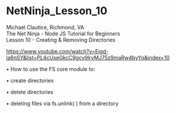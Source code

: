 # NetNinja_Lesson_10
Michael Clautice, Richmond, VA<br>
The Net Ninja - Node JS Tutorial for Beginners<br> 
Lesson 10 - Creating & Removing Directories

https://www.youtube.com/watch?v=Ejgd-la6nSY&list=PL4cUxeGkcC9gcy9lrvMJ75z9maRw4byYp&index=10
 
• How to use the FS core module to:

• create directories

• delete directories

• deleting files via fs.unlink( ) from a directory
